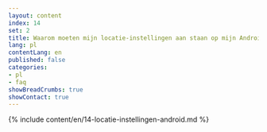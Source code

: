 ```yaml
---
layout: content
index: 14
set: 2
title: Waarom moeten mijn locatie-instellingen aan staan op mijn Android-telefoon?
lang: pl
contentLang: en
published: false
categories:
- pl
- faq
showBreadCrumbs: true
showContact: true
---
```

{% include content/en/14-locatie-instellingen-android.md %}
